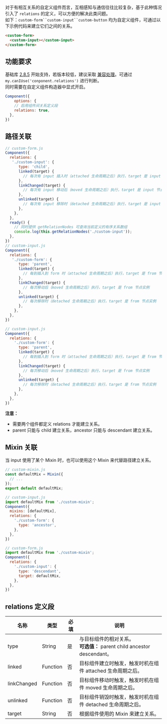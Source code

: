 对于有相互关系的自定义组件而言，互相感知与通信往往比较复杂，基于此种情况引入了 `relations` 的定义，可以方便的解决此类问题。<br />如下：`custom-form``custom-input``custom-button` 均为自定义组件，可通过以下示例代码来建立它们之间的关系。
```html
<custom-form>
  <custom-input></custom-input>
</custom-form>
```

## 功能要求
基础库 [2.8.5](https://opendocs.alipay.com/mini/framework/lib-upgrade-v2) 开始支持，若版本较低，建议采取 [兼容处理](https://opendocs.alipay.com/mini/framework/compatibility)。可通过 `my.canIUse('conponent.relations')` 进行判断。<br />同时需要在自定义组件构造器中显式开启。
```javascript
Component({
	options: {
    // 启用组件间关系定义段
    relations: true,
  },
})
```

## 路径关联
```javascript
// custom-form.js
Component({
  relations: {
   './custom-input': {
      type: 'child',
      linked(target) {
        // 每次有 input 插入时（attached 生命周期之后）执行，target 是 input 节点实例
      },
      linkChanged(target) {
        // 每次有 input 移动后（moved 生命周期之后）执行，target 是 input 节点实例
      },
      unlinked(target) {
        // 每次有 input 移除时（detached 生命周期之后）执行，target 是 input 节点实例
      }, 
    },
  },
  ready() {
    // 同时提供 getRelationNodes 可查询当前定义的有序关系数组
    console.log(this.getRelationNodes('./custom-input'));
  },
})
// custom-input.js
Component({
  relations: {
   './custom-form': {
      type: 'parent',
      linked(target) {
        // 每到插入到 form 时（attached 生命周期之后）执行，target 是 from 节点实例
      },
      linkChanged(target) {
        // 每次移动后（moved 生命周期之后）执行，target 是 from 节点实例
      },
      unlinked(target) {
        // 每次移除时（detached 生命周期之后）执行，target 是 from 节点实例
      }, 
    },
  },
})
```
```javascript
// custom-input.js
Component({
  relations: {
  	'./custom-form': {
      type: 'parent',
      linked(target) {
        // 每到插入到 form 时（attached 生命周期之后）执行，target 是 from 节点实例
      },
      linkChanged(target) {
        // 每次移动后（moved 生命周期之后）执行，target 是 from 节点实例
      },
      unlinked(target) {
        // 每次移除时（detached 生命周期之后）执行，target 是 from 节点实例
      }, 
    },
  },
})
```
**注意：**

- 需要两个组件都定义 relations 才能建立关系。
- parent 只能与 child 建立关系，ancestor 只能与 descendant 建立关系。

## Mixin 关联
当 input 使用了某个 Mixin 时，也可以使用这个 Mixin 来代替路径建立关系。
```javascript
// custom-mixin.js
const defaultMix = Mixin({
  // ...
});
export default defaultMix;
```
```javascript
// custom-input.js
import defaultMix from './custom-mixin';
Component({
  mixins: [defaultMix],
  relations: {
  	'./custom-form': {
      type: 'ancestor',
    },
  },
})
```
```javascript
// custom-form.js
import defaultMix from './custom-mixin';
Component({
  relations: {
  	'./custom-input': {
      type: 'descendant',
      target: defaultMix,
    },
  },
})
```

## relations 定义段
| **名称** | **类型** | **必填** | **说明** |
| --- | --- | --- | --- |
| type | String | 是 | 与目标组件的相对关系。<br />**可选值：** parent child ancestor descendant。 |
| linked | Function | 否 | 目标组件建立时触发，触发时机在组件 attached 生命周期之后。 |
| linkChanged | Function | 否 | 目标组件移动时触发，触发时机在组件 moved 生命周期之后。 |
| unlinked | Function | 否 | 目标组件销毁时触发，触发时机在组件 detached 生命周期之后。 |
| target | String | 否 | 根据组件使用的 Mixin 来建立关系。 |

